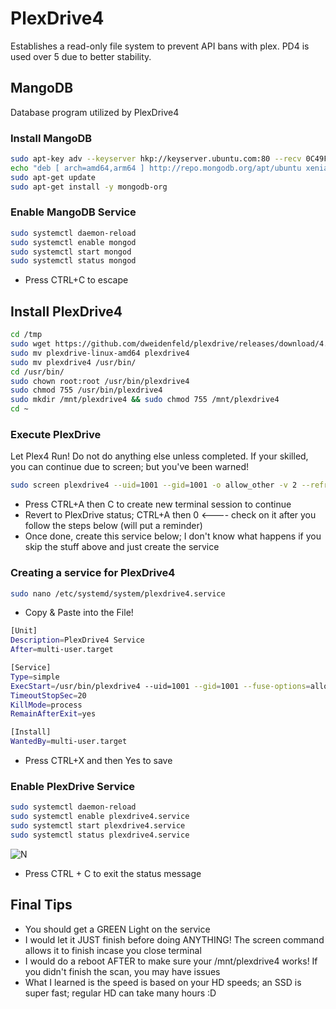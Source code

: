 # PlexDrive4
Establishes a read-only file system to prevent API bans with plex.  PD4 is used over 5 due to better stability.

## MangoDB
Database program utilized by PlexDrive4

### Install MangoDB
```sh
sudo apt-key adv --keyserver hkp://keyserver.ubuntu.com:80 --recv 0C49F3730359A14518585931BC711F9BA15703C6
echo "deb [ arch=amd64,arm64 ] http://repo.mongodb.org/apt/ubuntu xenial/mongodb-org/3.4 multiverse" | sudo tee /etc/apt/sources.list.d/mongodb-org-3.4.list
sudo apt-get update
sudo apt-get install -y mongodb-org
```

### Enable MangoDB Service

```sh
sudo systemctl daemon-reload
sudo systemctl enable mongod
sudo systemctl start mongod
sudo systemctl status mongod
```

- Press CTRL+C to escape

## Install PlexDrive4
```sh
cd /tmp
sudo wget https://github.com/dweidenfeld/plexdrive/releases/download/4.0.0/plexdrive-linux-amd64
sudo mv plexdrive-linux-amd64 plexdrive4
sudo mv plexdrive4 /usr/bin/
cd /usr/bin/
sudo chown root:root /usr/bin/plexdrive4
sudo chmod 755 /usr/bin/plexdrive4
sudo mkdir /mnt/plexdrive4 && sudo chmod 755 /mnt/plexdrive4
cd ~
```
### Execute PlexDrive
Let Plex4 Run! Do not do anything else unless completed. If your skilled, you can continue due to screen; but you've been warned!

```sh
sudo screen plexdrive4 --uid=1001 --gid=1001 -o allow_other -v 2 --refresh-interval=1m /mnt/plexdrive4
```
- Press CTRL+A then C to create new terminal session to continue
- Revert to PlexDrive status; CTRL+A then 0 <---- check on it after you follow the steps below (will put a reminder)
- Once done, create this service below; I don't know what happens if you skip the stuff above and just create the service

### Creating a service for PlexDrive4

```sh
sudo nano /etc/systemd/system/plexdrive4.service
```

- Copy & Paste into the File!

```sh
[Unit]
Description=PlexDrive4 Service
After=multi-user.target

[Service]
Type=simple
ExecStart=/usr/bin/plexdrive4 --uid=1001 --gid=1001 --fuse-options=allow_other --refresh-interval=1m /mnt/plexdrive4
TimeoutStopSec=20
KillMode=process
RemainAfterExit=yes

[Install]
WantedBy=multi-user.target
```

- Press CTRL+X and then Yes to save

### Enable PlexDrive Service

```sh
sudo systemctl daemon-reload
sudo systemctl enable plexdrive4.service
sudo systemctl start plexdrive4.service
sudo systemctl status plexdrive4.service
```

![N](https://image.ibb.co/cVBFFm/Snip20171021_2.png)

- Press CTRL + C to exit the status message

## Final Tips
- You should get a GREEN Light on the service
- I would let it JUST finish before doing ANYTHING! The screen command allows it to finish incase you close terminal
- I would do a reboot AFTER to make sure your /mnt/plexdrive4 works! If you didn't finish the scan, you may have issues
- What I learned is the speed is based on your HD speeds; an SSD is super fast; regular HD can take many hours :D

